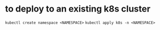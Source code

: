 # to deploy to an existing k8s cluster
`kubectl create namespace <NAMESPACE>`
`kubectl apply k8s -n <NAMESPACE>`